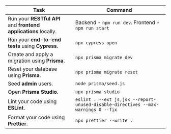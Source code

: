 | **Task**                                              | **Command**                       |
|-------------------------------------------------------|-----------------------------------|
| Run your **RESTful API** and **frontend applications** locally. | Backend - `npm run dev`. Frontend - `npm run start`                 |
| Run your **end-to-end tests** using **Cypress**.      | `npx cypress open`                |
| Create and apply a migration using **Prisma**.        | `npx prisma migrate dev`          |
| Reset your database using **Prisma**.                 | `npx prisma migrate reset`        |
| Seed **admin** users.                                 | `node prisma/seed.js`                    |
| Open **Prisma Studio**.                               | `npx prisma studio`               |
| Lint your code using **ESLint**.                      | `eslint . --ext js,jsx --report-unused-disable-directives --max-warnings 0 --fix`                    |
| Format your code using **Prettier**.                  | `npx prettier --write .`          |
